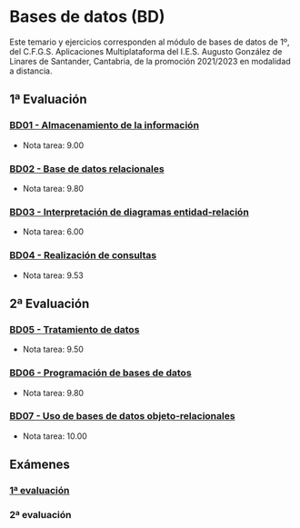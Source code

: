 # Bases de datos (BD)
Este temario y ejercicios corresponden al módulo de bases de datos de 1º, del C.F.G.S. Aplicaciones Multiplataforma del I.E.S. Augusto González de Linares de Santander, Cantabria, de la promoción 2021/2023 en modalidad a distancia.
## 1ª Evaluación
### [BD01 - Almacenamiento de la información](https://github.com/DiegoGlez1992/DAM/tree/main/Bases%20de%20datos/BD01%20-%20Almacenamiento%20de%20la%20informaci%C3%B3n)
* Nota tarea: 9.00
### [BD02 - Base de datos relacionales](https://github.com/DiegoGlez1992/DAM/tree/main/Bases%20de%20datos/BD02%20-%20Base%20de%20datos%20relacionales)
* Nota tarea: 9.80
### [BD03 - Interpretación de diagramas entidad-relación](https://github.com/DiegoGlez1992/DAM/tree/main/Bases%20de%20datos/BD03%20-%20Interpretaci%C3%B3n%20de%20diagramas%20entidad-relaci%C3%B3n)
* Nota tarea: 6.00
### [BD04 - Realización de consultas](https://github.com/DiegoGlez1992/DAM/tree/main/Bases%20de%20datos/BD04%20-%20Realizaci%C3%B3n%20de%20consultas)
* Nota tarea: 9.53
## 2ª Evaluación
### [BD05 - Tratamiento de datos](https://github.com/DiegoGlez1992/DAM/tree/main/Bases%20de%20datos/BD05%20-%20Tratamiento%20de%20datos)
* Nota tarea: 9.50
### [BD06 - Programación de bases de datos](https://github.com/DiegoGlez1992/DAM/tree/main/Bases%20de%20datos/BD06%20-%20Programaci%C3%B3n%20de%20bases%20de%20datos)
* Nota tarea: 9.80
### [BD07 - Uso de bases de datos objeto-relacionales](https://github.com/DiegoGlez1992/DAM/tree/main/Bases%20de%20datos/BD07%20-%20Uso%20de%20bases%20de%20datos%20objeto-relacionales)
* Nota tarea: 10.00
## Exámenes
### [1ª evaluación](https://github.com/DiegoGlez1992/DAM/tree/main/Bases%20de%20datos/Examen%201%C2%AA%20evaluaci%C3%B3n)
### 2ª evaluación
